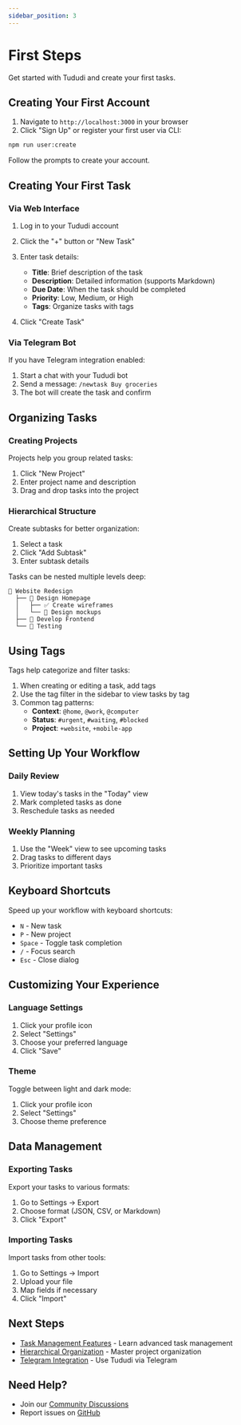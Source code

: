 ```yaml
---
sidebar_position: 3
---
```


# First Steps

Get started with Tududi and create your first tasks.

## Creating Your First Account

1. Navigate to `http://localhost:3000` in your browser
2. Click "Sign Up" or register your first user via CLI:

```bash
npm run user:create
```

Follow the prompts to create your account.

## Creating Your First Task

### Via Web Interface

1. Log in to your Tududi account
2. Click the "+" button or "New Task"
3. Enter task details:
   - **Title**: Brief description of the task
   - **Description**: Detailed information (supports Markdown)
   - **Due Date**: When the task should be completed
   - **Priority**: Low, Medium, or High
   - **Tags**: Organize tasks with tags

4. Click "Create Task"

### Via Telegram Bot

If you have Telegram integration enabled:

1. Start a chat with your Tududi bot
2. Send a message: `/newtask Buy groceries`
3. The bot will create the task and confirm

## Organizing Tasks

### Creating Projects

Projects help you group related tasks:

1. Click "New Project"
2. Enter project name and description
3. Drag and drop tasks into the project

### Hierarchical Structure

Create subtasks for better organization:

1. Select a task
2. Click "Add Subtask"
3. Enter subtask details

Tasks can be nested multiple levels deep:

```
📁 Website Redesign
  ├── 📝 Design Homepage
  │   ├── ✅ Create wireframes
  │   └── 📝 Design mockups
  ├── 📝 Develop Frontend
  └── 📝 Testing
```

## Using Tags

Tags help categorize and filter tasks:

1. When creating or editing a task, add tags
2. Use the tag filter in the sidebar to view tasks by tag
3. Common tag patterns:
   - **Context**: `@home`, `@work`, `@computer`
   - **Status**: `#urgent`, `#waiting`, `#blocked`
   - **Project**: `+website`, `+mobile-app`

## Setting Up Your Workflow

### Daily Review

1. View today's tasks in the "Today" view
2. Mark completed tasks as done
3. Reschedule tasks as needed

### Weekly Planning

1. Use the "Week" view to see upcoming tasks
2. Drag tasks to different days
3. Prioritize important tasks

## Keyboard Shortcuts

Speed up your workflow with keyboard shortcuts:

- `N` - New task
- `P` - New project
- `Space` - Toggle task completion
- `/` - Focus search
- `Esc` - Close dialog

## Customizing Your Experience

### Language Settings

1. Click your profile icon
2. Select "Settings"
3. Choose your preferred language
4. Click "Save"

### Theme

Toggle between light and dark mode:

1. Click your profile icon
2. Select "Settings"
3. Choose theme preference

## Data Management

### Exporting Tasks

Export your tasks to various formats:

1. Go to Settings → Export
2. Choose format (JSON, CSV, or Markdown)
3. Click "Export"

### Importing Tasks

Import tasks from other tools:

1. Go to Settings → Import
2. Upload your file
3. Map fields if necessary
4. Click "Import"

## Next Steps

- [Task Management Features](/docs/features/task-management) - Learn advanced task management
- [Hierarchical Organization](/docs/features/hierarchical-organization) - Master project organization
- [Telegram Integration](/docs/features/telegram-integration) - Use Tududi via Telegram

## Need Help?

- Join our [Community Discussions](https://github.com/tududi/tududi/discussions)
- Report issues on [GitHub](https://github.com/tududi/tududi/issues)
